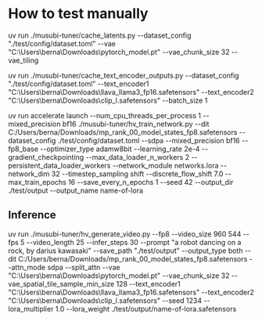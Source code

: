 # How to test manually

uv run ./musubi-tuner/cache_latents.py --dataset_config "./test/config/dataset.toml" --vae "C:\Users\berna\Downloads\pytorch_model.pt" --vae_chunk_size 32 --vae_tiling

uv run ./musubi-tuner/cache_text_encoder_outputs.py --dataset_config "./test/config/dataset.toml"  --text_encoder1 "C:\Users\berna\Downloads\llava_llama3_fp16.safetensors" --text_encoder2 "C:\Users\berna\Downloads\clip_l.safetensors" --batch_size 1

uv run accelerate launch --num_cpu_threads_per_process 1 --mixed_precision bf16 ./musubi-tuner/hv_train_network.py  --dit C:/Users/berna/Downloads/mp_rank_00_model_states_fp8.safetensors --dataset_config ./test/config/dataset.toml --sdpa --mixed_precision bf16 --fp8_base --optimizer_type adamw8bit --learning_rate 2e-4 --gradient_checkpointing --max_data_loader_n_workers 2 --persistent_data_loader_workers --network_module networks.lora --network_dim 32 --timestep_sampling shift --discrete_flow_shift 7.0 --max_train_epochs 16 --save_every_n_epochs 1 --seed 42 --output_dir ./test/output --output_name name-of-lora

## Inference

uv run ./musubi-tuner/hv_generate_video.py --fp8 --video_size 960 544 --fps 5 --video_length 25 --infer_steps 30 --prompt "a robot dancing on a rock, by darius kawasaki"  --save_path "./test/output" --output_type both --dit C:/Users/berna/Downloads/mp_rank_00_model_states_fp8.safetensors --attn_mode sdpa --split_attn --vae "C:\Users\berna\Downloads\pytorch_model.pt" --vae_chunk_size 32 --vae_spatial_tile_sample_min_size 128 --text_encoder1 "C:\Users\berna\Downloads\llava_llama3_fp16.safetensors" --text_encoder2 "C:\Users\berna\Downloads\clip_l.safetensors" --seed 1234 --lora_multiplier 1.0 --lora_weight ./test/output/name-of-lora.safetensors
